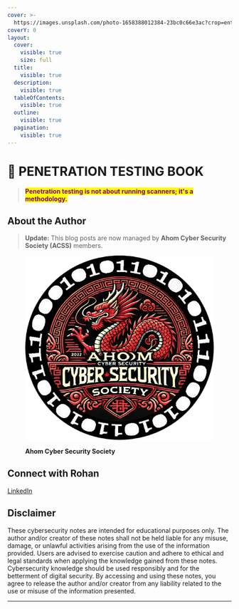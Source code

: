 ```yaml
---
cover: >-
  https://images.unsplash.com/photo-1658388012384-23bc0c66e3ac?crop=entropy&cs=srgb&fm=jpg&ixid=M3wxOTcwMjR8MHwxfHNlYXJjaHw0fHxjeWJlciUyMHNlY3VyaXR5fGVufDB8fHx8MTcyNzg3MzYwOXww&ixlib=rb-4.0.3&q=85
coverY: 0
layout:
  cover:
    visible: true
    size: full
  title:
    visible: true
  description:
    visible: true
  tableOfContents:
    visible: true
  outline:
    visible: true
  pagination:
    visible: true
---
```


# 📘 PENETRATION TESTING BOOK

> <mark style="color:purple;">**Penetration testing is not about running scanners; it's a methodology.**</mark>

## About the Author

> **Update:** This blog posts are now managed by **Ahom Cyber Security Society (ACSS)** members.

<figure><img src=".gitbook/assets/output-onlinepngtools (1) (1).png" alt="" width="431"><figcaption><p><strong>Ahom Cyber Security Society</strong></p></figcaption></figure>

## Connect with Rohan

[LinkedIn](https://www.linkedin.com/in/iamrohandas/)

## Disclaimer

These cybersecurity notes are intended for educational purposes only. The author and/or creator of these notes shall not be held liable for any misuse, damage, or unlawful activities arising from the use of the information provided. Users are advised to exercise caution and adhere to ethical and legal standards when applying the knowledge gained from these notes. Cybersecurity knowledge should be used responsibly and for the betterment of digital security. By accessing and using these notes, you agree to release the author and/or creator from any liability related to the use or misuse of the information presented.

***

